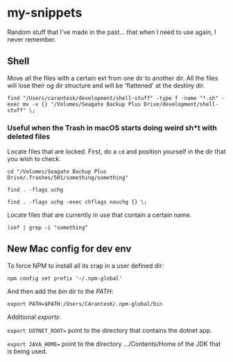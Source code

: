 # my-snippets
Random stuff that I've made in the past... that when I need to use again, I never remember.

## Shell

Move all the files with a certain ext from one dir to another dir. All the files will lose their og dir structure and will be 'flattened' at the destiny dir.

`find "/Users/carantesk/development/shell-stuff" -type f -name "*.sh" -exec mv -v {} "/Volumes/Seagate Backup Plus Drive/development/shell-stuff" \;`

### Useful when the Trash in macOS starts doing weird sh*t with deleted files

Locate files that are locked. First, do a `cd` and position yourself in the dir that you wish to check.

`cd "/Volumes/Seagate Backup Plus Drive/.Trashes/501/something/something"`

`find . -flags uchg`

`find . -flags uchg -exec chflags nouchg {} \;`

Locate files that are currently in use that contain a certain name.

`lsof | grep -i "something"`

## New Mac config for dev env

To force NPM to install all its crap in a user defined dir:

`npm config set prefix '~/.npm-global'`

And then add the *bin* dir to the *PATH*:

`export PATH=$PATH:/Users/CArantesK/.npm-global/bin`

Additional *exports*:

`export DOTNET_ROOT=` point to the directory that contains the dotnet app.

`export JAVA_HOME=` point to the directory .../Contents/Home of the JDK that is being used.